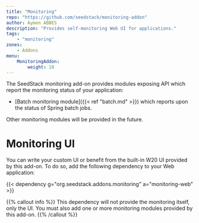 ```yaml
---
title: "Monitoring"
repo: "https://github.com/seedstack/monitoring-addon"
author: Aymen ABBES
description: "Provides self-monitoring Web UI for applications."
tags:
    - "monitoring"
zones:
    - Addons
menu:
    MonitoringAddon:
        weight: 10
---
```


The SeedStack monitoring add-on provides modules exposing API which report the monitoring status of your application:

* [Batch monitoring module]({{< ref "batch.md" >}}) which reports upon the status of Spring batch jobs.

Other monitoring modules will be provided in the future.

# Monitoring UI

You can write your custom UI or benefit from the built-in W20 UI provided by this add-on. To do so, add the following dependency to
your Web application:

{{< dependency g="org.seedstack.addons.monitoring" a="monitoring-web" >}}

{{% callout info %}}
This dependency will not provide the monitoring itself, only the UI. You must also add one or more monitoring modules
provided by this add-on.
{{% /callout %}}
